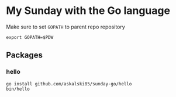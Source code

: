 # My Sunday with the Go language

Make sure to set `GOPATH` to parent repo repository
```
export GOPATH=$PDW
```

## Packages

### hello

```
go install github.com/askalski85/sunday-go/hello
bin/hello
``` 
